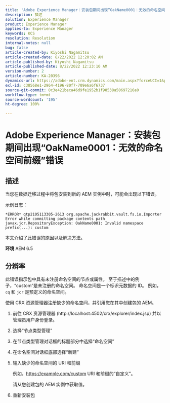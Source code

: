 ```yaml
---
title: 'Adobe Experience Manager：安装包期间出现“OakName0001：无效的命名空间前缀”错误'
description: 描述
solution: Experience Manager
product: Experience Manager
applies-to: Experience Manager
keywords: KCS
resolution: Resolution
internal-notes: null
bug: false
article-created-by: Kiyoshi Nagamitsu
article-created-date: 8/22/2022 12:20:02 AM
article-published-by: Kiyoshi Nagamitsu
article-published-date: 8/22/2022 12:23:10 AM
version-number: 2
article-number: KA-20396
dynamics-url: https://adobe-ent.crm.dynamics.com/main.aspx?forceUCI=1&pagetype=entityrecord&etn=knowledgearticle&id=3431d625-b021-ed11-b83e-002248086696
exl-id: c38568e1-2964-4196-80f7-709e6a6f6737
source-git-commit: 0c3e421beca46d9fe1952b1f98538a50697216a0
workflow-type: tm+mt
source-wordcount: '195'
ht-degree: 100%

---
```


# Adobe Experience Manager：安装包期间出现“OakName0001：无效的命名空间前缀”错误

## 描述


当您在数据迁移过程中将包安装到新的 AEM 实例中时，可能会出现以下错误。

示例日志：


```
*ERROR* qtp2105113305-2613 org.apache.jackrabbit.vault.fs.io.Importer Error while committing package contents path javax.jcr.RepositoryException: OakName0001: Invalid namespace prefix(...): custom
```




本文介绍了此错误的原因以及解决方法。

<b>环境</b>
AEM 6.5


## 分辨率


此错误指示包中具有未注册命名空间的节点或属性。
至于描述中的例子，“custom”是未注册的命名空间。
命名空间是一个标识元数据的 ID。 例如，`cq` 和 `jcr` 是预定义的命名空间。

使用 CRX 资源管理器注册缺少的命名空间，并引用您在其中创建包的 AEM。

1. 前往 CRX 资源管理器 (http://localhost:4502/crx/explorer/index.jsp) 并以管理员用户身份登录。
2. 选择“节点类型管理”
3. 在节点类型管理对话框的标题部分中选择“命名空间”
4. 在命名空间对话框底部选择“新建”
5. 输入缺少的命名空间的 URI 和前缀

   例如，https://example.com/custom URI 和前缀的“自定义”。

   请从您创建包的 AEM 实例中获取值。

6. 重新安装包
